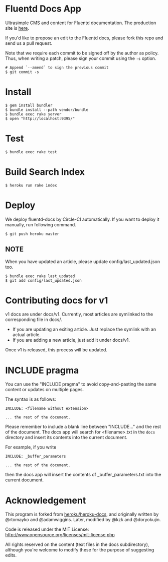 # Fluentd Docs App

Ultrasimple CMS and content for Fluentd documentation. The production site is [here](https://docs.fluentd.org/).

If you'd like to propose an edit to the Fluentd docs, please fork this repo and send us a pull request.

Note that we require each commit to be signed off by the author as policy. Thus, when writing a patch, please sign your commit using the `-s` option.

    # Append `--amend` to sign the previous commit
    $ git commit -s

# Install

    $ gem install bundler
    $ bundle install --path vendor/bundle
    $ bundle exec rake server
    $ open "http://localhost:9395/"

# Test

    $ bundle exec rake test

# Build Search Index

    $ heroku run rake index

# Deploy

We deploy fluentd-docs by Circle-CI automatically.
If you want to deploy it manually, run following command.

    $ git push heroku master

## NOTE

When you have updated an article, please update config/last_updated.json too.

    $ bundle exec rake last_updated
    $ git add config/last_updated.json

# Contributing docs for v1

v1 docs are under docs/v1. Currently, most articles are symlinked to the corresponding file in docs/.

- If you are updating an exiting article. Just replace the symlink with an actual article.
- If you are adding a new article, just add it under docs/v1.

Once v1 is released, this process will be updated.

# INCLUDE pragma

You can use the "INCLUDE pragma" to avoid copy-and-pasting the same content or updates on multiple pages.

The syntax is as follows:

    INCLUDE: <filename without extension>

    ... the rest of the document.

Please remember to include a blank line between "INCLUDE..." and the rest of the document.
The docs app will search for \<filename\>.txt in the `docs` directory and insert its contents into the current document.

For example, if you write

    INCLUDE: _buffer_parameters

    ... the rest of the document.

then the docs app will insert the contents of \_buffer\_parameters.txt into the current document.

# Acknowledgement

This program is forked from [heroku/heroku-docs](http://github.com/heroku/heroku-docs), and originally written by @rtomayko and @adamwiggins. Later, modified by @kzk and @doryokujin.

Code is released under the MIT License: http://www.opensource.org/licenses/mit-license.php

All rights reserved on the content (text files in the docs subdirectory), although you're welcome to modify these for the purpose of suggesting edits.
